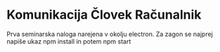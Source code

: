 # Komunikacija Človek Računalnik
Prva seminarska naloga narejena v okolju electron. Za zagon se najprej napiše ukaz npm install in potem npm start
